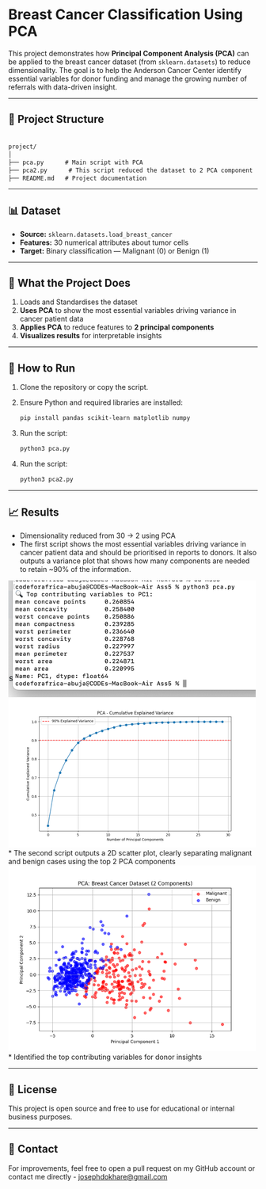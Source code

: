 # Breast Cancer Classification Using PCA 

This project demonstrates how **Principal Component Analysis (PCA)** can be applied to the breast cancer dataset (from `sklearn.datasets`) to reduce dimensionality. The goal is to help the Anderson Cancer Center identify essential variables for donor funding and manage the growing number of referrals with data-driven insight.

---

## 📁 Project Structure

```

project/
│
├── pca.py      # Main script with PCA 
├── pca2.py      # This script reduced the dataset to 2 PCA component 
├── README.md   # Project documentation

````

---

## 📊 Dataset

- **Source:** `sklearn.datasets.load_breast_cancer`
- **Features:** 30 numerical attributes about tumor cells
- **Target:** Binary classification — Malignant (0) or Benign (1)

---

## 🧪 What the Project Does

1. Loads and Standardises the dataset
2. **Uses PCA** to show the most essential variables driving variance in cancer patient data
2. **Applies PCA** to reduce features to **2 principal components**
3. **Visualizes results** for interpretable insights

---

## 🚀 How to Run

1. Clone the repository or copy the script.
2. Ensure Python and required libraries are installed:

   ```bash
   pip install pandas scikit-learn matplotlib numpy

3. Run the script:

   ```bash
   python3 pca.py
   ```
4. Run the script:

   ```bash
   python3 pca2.py
   ```
---

## 📈 Results

* Dimensionality reduced from 30 → 2 using PCA
* The first script shows the most essential variables driving variance in cancer patient data and should be prioritised in reports to donors. 
It also outputs a variance plot that shows how many components are needed to retain ~90% of the information.
<img width="500" alt="fig1" src="fig1.png" />
<img width="500" alt="fig1b" src="fig1b.png" />
* The second script outputs a 2D scatter plot, clearly separating malignant and benign cases using the top 2 PCA components
  <img width="500" alt="fig2 - 2 PCA components" src="fig2.png" />
* Identified the top contributing variables for donor insights

---



## 📄 License

This project is open source and free to use for educational or internal business purposes.

---

## 💬 Contact

For improvements, feel free to open a pull request on my GitHub account or contact me directly - josephdokhare@gmail.com

